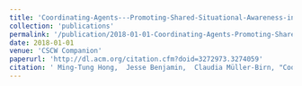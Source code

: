 ```yaml
---
title: 'Coordinating-Agents---Promoting-Shared-Situational-Awareness-in-Collaborative-Sensemaking.'
collection: 'publications'
permalink: '/publication/2018-01-01-Coordinating-Agents-Promoting-Shared-Situational-Awareness-in-Collaborative-Sensemaking'
date: 2018-01-01
venue: 'CSCW Companion'
paperurl: 'http://dl.acm.org/citation.cfm?doid=3272973.3274059'
citation: ' Ming-Tung Hong,  Jesse Benjamin,  Claudia Müller-Birn, "Coordinating-Agents---Promoting-Shared-Situational-Awareness-in-Collaborative-Sensemaking.." CSCW Companion, 2018.'
---
```


